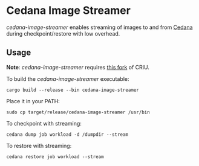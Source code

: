 Cedana Image Streamer
====================

_cedana-image-streamer_ enables streaming of images to and from
[Cedana](https://github.com/cedana/cedana) during checkpoint/restore with low overhead.

Usage
-----

**Note**: _cedana-image-streamer_ requires [this fork](https://github.com/lianakoleva/criu) of CRIU.

To build the _cedana-image-streamer_ executable:
```
cargo build --release --bin cedana-image-streamer
```
Place it in your PATH:
```
sudo cp target/release/cedana-image-streamer /usr/bin
```
To checkpoint with streaming:
```
cedana dump job workload -d /dumpdir --stream
```
To restore with streaming:
```
cedana restore job workload --stream
```
